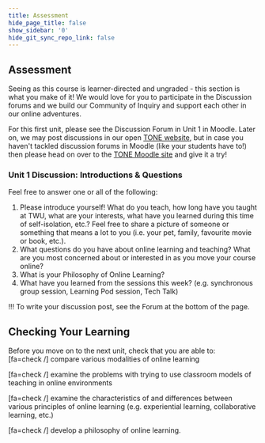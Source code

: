 ```yaml
---
title: Assessment
hide_page_title: false
show_sidebar: '0'
hide_git_sync_repo_link: false
---
```

## Assessment
Seeing as this course is learner-directed and ungraded - this section is what you make of it!
We would love for you to participate in the Discussion forums and we build our Community of Inquiry and support each other in our online adventures.

For this first unit, please see the Discussion Forum in Unit 1 in Moodle.  Later on, we may post discussions in our open [TONE website](http://multi-access.twu.ca/tone/april-2020/overview), but in case you haven't tackled discussion forums in Moodle (like your students have to!) then please head on over to the [TONE Moodle site](https://learn.twu.ca/course/view.php?id=13628&section=1) and give it a try!


### Unit 1 Discussion: Introductions & Questions
Feel free to answer one or all of the following:
1. Please introduce yourself! What do you teach, how long have you taught at TWU, what are your interests, what have you learned during this time of self-isolation, etc.? Feel free to share a picture of someone or something that means a lot to you (i.e. your pet, family, favourite movie or book, etc.).
2. What questions do you have about online learning and teaching?  What are you most concerned about or interested in as you move your course online?
3. What is your Philosophy of Online Learning?
4. What have you learned from the sessions this week? (e.g. synchronous group session, Learning Pod session, Tech Talk)

!!! To write your discussion post, see the Forum at the bottom of the page.

## Checking Your Learning

Before you move on to the next unit, check that you are able to:  
[fa=check /] compare various modalities of online learning

[fa=check /] examine the problems with trying to use classroom models of teaching in online environments

[fa=check /] examine the characteristics of and differences between various principles of online learning (e.g. experiential learning, collaborative learning, etc.)

[fa=check /] develop a philosophy of online learning.   
